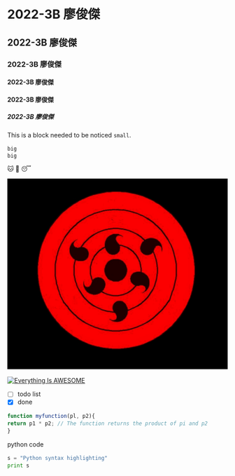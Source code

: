 # 2022-3B 廖俊傑
## 2022-3B 廖俊傑
### 2022-3B 廖俊傑
#### 2022-3B 廖俊傑
#### 2022-3B 廖俊傑
##### 2022-3B 廖俊傑

This is a block needed to be noticed `small`. 

```
big
big
```

🐱 💋 😴

![EYES](777.jpg "https://www.newton.com.tw/wiki/%E7%B4%85%E5%8B%BE%E7%8E%89%E8%BC%AA%E8%BF%B4%E7%9C%BC")

[![Everything Is AWESOME](https://img.youtube.com/vi/StTqXEQ2l-Y/0.jpg)](https://www.youtube.com/watch?v=StTqXEQ2l-Y "Everything Is AWESOME")


- [ ] todo list
- [x] done

```javascript
function myfunction(pl, p2){
return p1 * p2; // The function returns the product of pi and p2
}
```

python code
```python
s = "Python syntax highlighting"
print s
```
